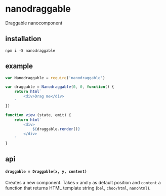# nanodraggable
Draggable nanocomponent

## installation
```
npm i -S nanodraggable
```

## example

```javascript
var Nanodraggable = require('nanodraggable')

var draggable = Nanodraggable(0, 0, function() {
	return html`
		<div>Drag me</div>
	`
})

function view (state, emit) {
	return html`
		<div>
			${draggable.render()}
		</div>
	`
}
```

## api
#### ```draggable = Draggable(x, y, content)```
Creates a new component. Takes ```x``` and ```y``` as default position and ```content``` a function that returns HTML template string (```bel```, ```choo/html```, ```nanohtml```).
